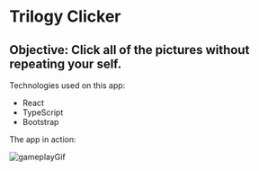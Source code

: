 # Trilogy Clicker

## Objective: Click all of the pictures without repeating your self.

Technologies used on this app:

* React
* TypeScript
* Bootstrap

The app in action:

![gameplayGif](game/public/images/trilogyClicker.gif)
